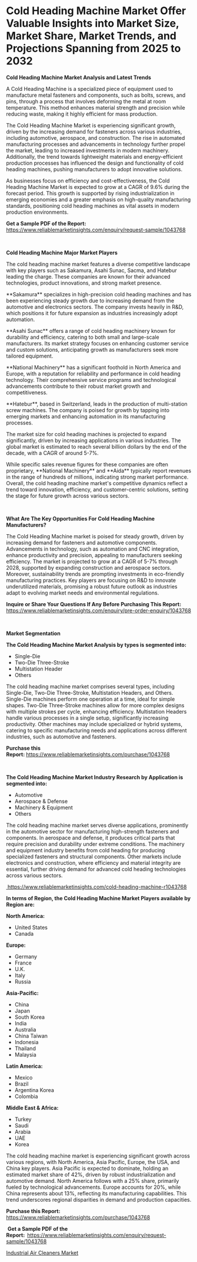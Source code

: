 <p><h1>Cold Heading Machine Market Offer Valuable Insights into Market Size, Market Share, Market Trends, and Projections Spanning from 2025 to 2032</h1></p><p><strong>Cold Heading Machine Market Analysis and Latest Trends</strong></p>
<p><p>A Cold Heading Machine is a specialized piece of equipment used to manufacture metal fasteners and components, such as bolts, screws, and pins, through a process that involves deforming the metal at room temperature. This method enhances material strength and precision while reducing waste, making it highly efficient for mass production.</p><p>The Cold Heading Machine Market is experiencing significant growth, driven by the increasing demand for fasteners across various industries, including automotive, aerospace, and construction. The rise in automated manufacturing processes and advancements in technology further propel the market, leading to increased investments in modern machinery. Additionally, the trend towards lightweight materials and energy-efficient production processes has influenced the design and functionality of cold heading machines, pushing manufacturers to adopt innovative solutions.</p><p>As businesses focus on efficiency and cost-effectiveness, the Cold Heading Machine Market is expected to grow at a CAGR of 9.6% during the forecast period. This growth is supported by rising industrialization in emerging economies and a greater emphasis on high-quality manufacturing standards, positioning cold heading machines as vital assets in modern production environments.</p></p>
<p><strong>Get a Sample PDF of the Report:&nbsp;</strong> <a href="https://www.reliablemarketinsights.com/enquiry/request-sample/1043768?utm_campaign=2453&utm_medium=2&utm_source=Github&utm_content=ia&utm_term=19022025&utm_id=cold-heading-machine">https://www.reliablemarketinsights.com/enquiry/request-sample/1043768</a></p>
<p>&nbsp;</p>
<p><strong>Cold Heading Machine Major Market Players</strong></p>
<p><p>The cold heading machine market features a diverse competitive landscape with key players such as Sakamura, Asahi Sunac, Sacma, and Hatebur leading the charge. These companies are known for their advanced technologies, product innovations, and strong market presence.</p><p>**Sakamura** specializes in high-precision cold heading machines and has been experiencing steady growth due to increasing demand from the automotive and electronics sectors. The company invests heavily in R&D, which positions it for future expansion as industries increasingly adopt automation.</p><p>**Asahi Sunac** offers a range of cold heading machinery known for durability and efficiency, catering to both small and large-scale manufacturers. Its market strategy focuses on enhancing customer service and custom solutions, anticipating growth as manufacturers seek more tailored equipment.</p><p>**National Machinery** has a significant foothold in North America and Europe, with a reputation for reliability and performance in cold heading technology. Their comprehensive service programs and technological advancements contribute to their robust market growth and competitiveness.</p><p>**Hatebur**, based in Switzerland, leads in the production of multi-station screw machines. The company is poised for growth by tapping into emerging markets and enhancing automation in its manufacturing processes.</p><p>The market size for cold heading machines is projected to expand significantly, driven by increasing applications in various industries. The global market is estimated to reach several billion dollars by the end of the decade, with a CAGR of around 5-7%.</p><p>While specific sales revenue figures for these companies are often proprietary, **National Machinery** and **Aida** typically report revenues in the range of hundreds of millions, indicating strong market performance. Overall, the cold heading machine market's competitive dynamics reflect a trend toward innovation, efficiency, and customer-centric solutions, setting the stage for future growth across various sectors.</p></p>
<p>&nbsp;</p>
<p><strong>What Are The Key Opportunities For Cold Heading Machine Manufacturers?</strong></p>
<p><p>The Cold Heading Machine market is poised for steady growth, driven by increasing demand for fasteners and automotive components. Advancements in technology, such as automation and CNC integration, enhance productivity and precision, appealing to manufacturers seeking efficiency. The market is projected to grow at a CAGR of 5-7% through 2028, supported by expanding construction and aerospace sectors. Moreover, sustainability trends are prompting investments in eco-friendly manufacturing practices. Key players are focusing on R&D to innovate underutilized materials, promising a robust future outlook as industries adapt to evolving market needs and environmental regulations.</p></p>
<p><strong>Inquire or Share Your Questions If Any Before Purchasing This Report:</strong> <a href="https://www.reliablemarketinsights.com/enquiry/pre-order-enquiry/1043768?utm_campaign=2453&utm_medium=2&utm_source=Github&utm_content=ia&utm_term=19022025&utm_id=cold-heading-machine">https://www.reliablemarketinsights.com/enquiry/pre-order-enquiry/1043768</a></p>
<p>&nbsp;</p>
<p><strong>Market Segmentation</strong></p>
<p><strong>The Cold Heading Machine Market Analysis by types is segmented into:</strong></p>
<p><ul><li>Single-Die</li><li>Two-Die Three-Stroke</li><li>Multistation Header</li><li>Others</li></ul></p>
<p><p>The cold heading machine market comprises several types, including Single-Die, Two-Die Three-Stroke, Multistation Headers, and Others. Single-Die machines perform one operation at a time, ideal for simple shapes. Two-Die Three-Stroke machines allow for more complex designs with multiple strokes per cycle, enhancing efficiency. Multistation Headers handle various processes in a single setup, significantly increasing productivity. Other machines may include specialized or hybrid systems, catering to specific manufacturing needs and applications across different industries, such as automotive and fasteners.</p></p>
<p><strong>Purchase this Report:&nbsp;</strong><a href="https://www.reliablemarketinsights.com/purchase/1043768?utm_campaign=2453&utm_medium=2&utm_source=Github&utm_content=ia&utm_term=19022025&utm_id=cold-heading-machine">https://www.reliablemarketinsights.com/purchase/1043768</a></p>
<p>&nbsp;</p>
<p><strong>The Cold Heading Machine Market Industry Research by Application is segmented into:</strong></p>
<p><ul><li>Automotive</li><li>Aerospace & Defense</li><li>Machinery & Equipment</li><li>Others</li></ul></p>
<p><p>The cold heading machine market serves diverse applications, prominently in the automotive sector for manufacturing high-strength fasteners and components. In aerospace and defense, it produces critical parts that require precision and durability under extreme conditions. The machinery and equipment industry benefits from cold heading for producing specialized fasteners and structural components. Other markets include electronics and construction, where efficiency and material integrity are essential, further driving demand for advanced cold heading technologies across various sectors.</p></p>
<p><a href="https://www.reliablemarketinsights.com/cold-heading-machine-r1043768?utm_campaign=2453&utm_medium=2&utm_source=Github&utm_content=ia&utm_term=19022025&utm_id=cold-heading-machine">&nbsp;https://www.reliablemarketinsights.com/cold-heading-machine-r1043768</a></p>
<p><strong>In terms of Region, the Cold Heading Machine Market Players available by Region are:</strong></p>
<p>
    <p> <strong> North America: </strong>
        <ul>
            <li>United States</li>
            <li>Canada</li>
        </ul>
        </p> 
    <p> <strong> Europe: </strong>
        <ul>
            <li>Germany</li>
            <li>France</li>
            <li>U.K.</li>
            <li>Italy</li>
            <li>Russia</li>
        </ul>
        </p> 
    <p> <strong> Asia-Pacific: </strong>
        <ul>
            <li>China</li>
            <li>Japan</li>
            <li>South Korea</li>
            <li>India</li>
            <li>Australia</li>
            <li>China Taiwan</li>
            <li>Indonesia</li>
            <li>Thailand</li>
            <li>Malaysia</li>
        </ul>
        </p> 
    <p> <strong> Latin America: </strong>
        <ul>
            <li>Mexico</li>
            <li>Brazil</li>
            <li>Argentina Korea</li>
            <li>Colombia</li>
        </ul>
        </p> 
    <p> <strong> Middle East & Africa: </strong>
        <ul>
            <li>Turkey</li>
            <li>Saudi</li>
            <li>Arabia</li>
            <li>UAE</li>
            <li>Korea</li>
        </ul>
    </p>
    </p>
<p><p>The cold heading machine market is experiencing significant growth across various regions, with North America, Asia Pacific, Europe, the USA, and China key players. Asia Pacific is expected to dominate, holding an estimated market share of 42%, driven by robust industrialization and automotive demand. North America follows with a 25% share, primarily fueled by technological advancements. Europe accounts for 20%, while China represents about 13%, reflecting its manufacturing capabilities. This trend underscores regional disparities in demand and production capacities.</p></p>
<p><strong>Purchase this Report: </strong><a href="https://www.reliablemarketinsights.com/purchase/1043768?utm_campaign=2453&utm_medium=2&utm_source=Github&utm_content=ia&utm_term=19022025&utm_id=cold-heading-machine">https://www.reliablemarketinsights.com/purchase/1043768</a></p>
<p>&nbsp;<strong>Get a Sample PDF of the Report:&nbsp;&nbsp;</strong><a href="https://www.reliablemarketinsights.com/enquiry/request-sample/1043768?utm_campaign=2453&utm_medium=2&utm_source=Github&utm_content=ia&utm_term=19022025&utm_id=cold-heading-machine">https://www.reliablemarketinsights.com/enquiry/request-sample/1043768</a></p>
<p><strong></strong></p>
<p><p><a href="https://github.com/sungbruington660/Market-Research-Report-List-1/blob/main/industrial-air-cleaners-market.md?utm_campaign=2453&utm_medium=2&utm_source=Github&utm_content=ia&utm_term=19022025&utm_id=cold-heading-machine">Industrial Air Cleaners Market</a></p></p>